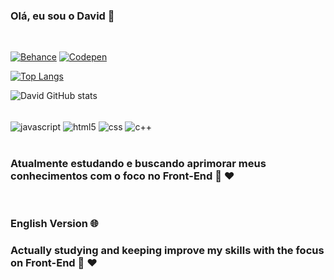 ### Olá, eu sou o David 👋
<br>

[![Behance](https://img.shields.io/badge/-Behance-blue?style=for-the-badge&logo=behance&logoColor=white)](--link--)
[![Codepen](https://img.shields.io/badge/Codepen-000000?style=for-the-badge&logo=codepen&logoColor=white)](--link--)


[![Top Langs](https://github-readme-stats.vercel.app/api/top-langs/?username=imdavd&layout=compact)](https://github.com/imdavd/github-readme-stats)

![ David GitHub stats](https://github-readme-stats.vercel.app/api?username=imdavd&show_icons=true&theme=radical)


<div style="display: inline_block"><br/>
    <img align="center" alt="javascript" src="https://img.shields.io/badge/JavaScript-F7DF1E?style=for-the-badge&logo=javascript&logoColor=black"/>
    <img align="center" alt="html5" src="https://img.shields.io/badge/HTML5-E34F26?style=for-the-badge&logo=html5&logoColor=white"/>
    <img align="center" alt="css" src="https://img.shields.io/badge/CSS3-1572B6?style=for-the-badge&logo=css3&logoColor=white"/>
    <img align="center" alt="c++" src="https://img.shields.io/badge/C%2B%2B-00599C?style=for-the-badge&logo=c%2B%2B&logoColor=white"/>
</div>

<br>

### Atualmente estudando e buscando aprimorar meus conhecimentos com o foco no Front-End 🚀 ❤

<br>

### English Version 🌐

### Actually studying and keeping improve my skills with the focus on Front-End 🚀 ❤
